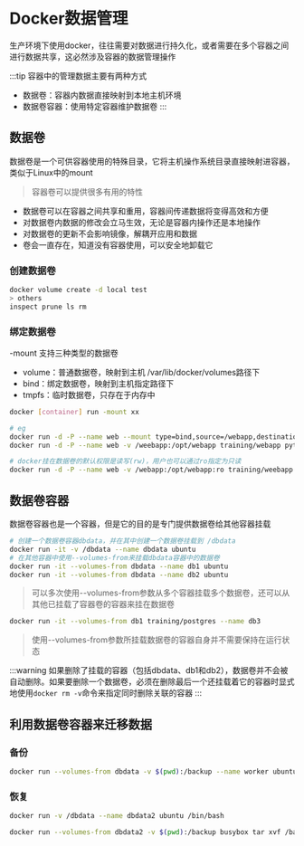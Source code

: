 # Docker数据管理
生产环境下使用docker，往往需要对数据进行持久化，或者需要在多个容器之间进行数据共享，这必然涉及容器的数据管理操作

:::tip
容器中的管理数据主要有两种方式
- 数据卷：容器内数据直接映射到本地主机环境
- 数据卷容器：使用特定容器维护数据卷
:::

## 数据卷
数据卷是一个可供容器使用的特殊目录，它将主机操作系统目录直接映射进容器，类似于Linux中的mount

> 容器卷可以提供很多有用的特性
- 数据卷可以在容器之间共享和重用，容器间传递数据将变得高效和方便
- 对数据卷内数据的修改会立马生效，无论是容器内操作还是本地操作
- 对数据卷的更新不会影响镜像，解耦开应用和数据
- 卷会一直存在，知道没有容器使用，可以安全地卸载它

### 创建数据卷
```bash
docker volume create -d local test
> others
inspect prune ls rm
```

### 绑定数据卷
-mount 支持三种类型的数据卷
- volume：普通数据卷，映射到主机 /var/lib/docker/volumes路径下
- bind：绑定数据卷，映射到主机指定路径下
- tmpfs：临时数据卷，只存在于内存中
```bash
docker [container] run -mount xx

# eg
docker run -d -P --name web --mount type=bind,source=/webapp,destination=/opt/webapp training/webapp python app.py
docker run -d -P --name web -v /weebapp:/opt/webapp training/webapp python app.py

# docker挂在数据卷的默认权限是读写(rw)，用户也可以通过ro指定为只读
docker run -d -P --name web -v /webapp:/opt/webapp:ro training/weebapp python app.py
```

## 数据卷容器
数据卷容器也是一个容器，但是它的目的是专门提供数据卷给其他容器挂载
```bash
# 创建一个数据卷容器dbdata，并在其中创建一个数据卷挂载到 /dbdata
docker run -it -v /dbdata --name dbdata ubuntu
# 在其他容器中使用--volumes-from来挂载dbdata容器中的数据卷
docker run -it --volumes-from dbdata --name db1 ubuntu
docker run -it --volumes-from dbdata --name db2 ubuntu
```
> 可以多次使用--volumes-from参数从多个容器挂载多个数据卷，还可以从其他已挂载了容器卷的容器来挂在数据卷
```bash
docker run -it --volumes-from db1 training/postgres --name db3
```
> 使用--volumes-from参数所挂载数据卷的容器自身并不需要保持在运行状态

:::warning
如果删除了挂载的容器（包括dbdata、db1和db2），数据卷并不会被自动删除。如果要删除一个数据卷，必须在删除最后一个还挂载着它的容器时显式地使用`docker rm -v`命令来指定同时删除关联的容器
:::

## 利用数据卷容器来迁移数据
### 备份
```bash
docker run --volumes-from dbdata -v $(pwd):/backup --name worker ubuntu tar cvf /backup/backup.tar /dbdata
```

### 恢复
```bash
docker run -v /dbdata --name dbdata2 ubuntu /bin/bash

docker run --volumes-from dbdata2 -v $(pwd):/backup busybox tar xvf /backup/backup.tar
```